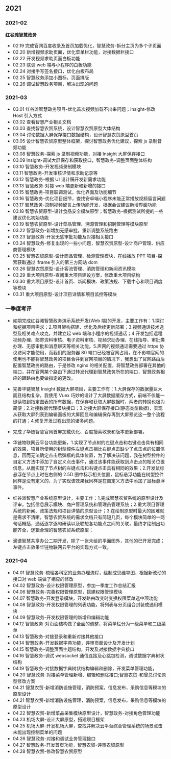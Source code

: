## 2021

### 2021-02

**红谷滩智慧政务**

- 02.19 完成官网百度收录及首页加载优化，智慧政务-拆分主页为多个子页面
- 02.20 新增视频求助页面，优化菜单栏功能，对接数据栏接口
- 02.22 开发视频求助页面白板功能
- 02.23 联调 web 端与小程序的白板功能
- 02.24 对接手写签名接口，优化白板布局
- 02.25 智慧政务添加小图标，页面排版
- 02.26 调试智慧政务项目，解决出现的问题

### 2021-03

- 03.01 红谷滩智慧政务项目-优化首次视频加载不出来问题；Insight-修改 Host 引入方式
- 03.02 查看智慧产业相关文档
- 03.03 查找智慧农贸系统，设计智慧农贸原型大体结构
- 03.04 讨论数据大屏保存接口数据结构，设计智慧农贸原型首页
- 03.05 设计智慧农贸原型整体框架，探讨智慧政务优化建议，探索 js 录制音频功能
- 03.08 智慧政务-探索 js 录制视频功能，对接 Insight 大屏保存接口
- 03.09 Insight-调试大屏保存和获取接口，智慧政务-调整页面整体结构
- 03.10 智慧政务-开发视频录制模块
- 03.11 智慧政务-开发审核详情和求助记录等
- 03.12 智慧政务-根据 UI 设计稿开发新需求功能
- 03.13 智慧政务-对接 web 端更新和新增的接口
- 03.15 智慧政务-项目联调测试，优化界面及功能细节
- 03.16 智慧政务-优化项目细节，查找安卓端小程序未能正常播放视频留言问题
- 03.17 智慧政务-录制视频留言上传功能开发，根据会议建议新增界面功能
- 03.18 智慧农贸原型-设计食品安全模块原型；智慧政务-根据测试所提的一些建议优化初始功能
- 03.19 智慧农贸原型-设计菜品管理、溯源管理和招聘管理等模块原型
- 03.22 智慧政务-新增加无感审批，重新调整系统路由
- 03.23 智慧政务-开发无感审批功能及对接相关接口
- 03.24 智慧政务-修复出现的一些小问题，智慧农贸原型-设计商户管理、供应商管理模块
- 03.25 智慧农贸原型-设计商品管理、检测管理模块，在线播放 PPT 项目-探索获取通过 iframe 引入的第三方网站 dom
- 03.26 智慧农贸原型-设计客流管理、消防管理和新闻资讯模块
- 03.29 重大项目原型-查阅重大项目建设方案，修改重大项目结构
- 03.30 重大项目原型-设计首页、新闻模块、政策法规、下载中心和项目调度等模块
- 03.31 重大项目原型-设计项目详情和项目监控等模块

### 一季度考评

- 如期完成红谷滩智慧政务演示系统开发(Web 端)的开发，主要工作有：1.探讨和挖掘项目需求；2.项目架构搭建、优化及后续更新部署；3.视频通话技术选型及相关难点攻克，并建立起 web 端和小程序的视频通话；4.开发包括远程视频办理、邮寄资料审核、电子资料审核、视频求助办理、在线指导、审批类办理、无感审批和消息聊天等相关功能。5.声网的视频通话需要通过 https 协议访问才能使用，而我们的服务器 80 端口已经被官网占用，在不影响官网的使用也不能将智慧政务的项目合并到官网项目的情况下，我想出了官网路由后配置智慧政务的路由，于是修改 nginx 的相关配置，将智慧政务部署在其他的端口，并在官网某个路由下通过转发代理到智慧政务所在的端口，智慧政务相应的跟路由也要做指定的更改。

- 完善华链智慧 Insight 数据大屏项目，主要工作有：1.大屏保存的数据量巨大而且结构复杂，我使用 Vuex 巧妙的设计了大屏数据缓存方式，前端不仅能一键读取到指定图表的所有数据，在保存和获取大屏数据时，两者的转换也极为简便；2.对接数据代理模块接口；3.对接大屏保存接口(静态类型数据)，实现从获取大屏列表到编辑画板的大屏回显和编辑保存再到大屏预览这一整个流程的打通；4.修复开发过程出现的诸多问题。

- 完成了华链智慧官网首屏加载优化、百度搜索收录和版本更新部署。

- 华链物联网云平台功能更新，1.实现了节点树的左键点击和右键点击具有相同的效果，项目所使用的树型控件左键点击相比右键点击缺少了点击点的位置信息，因而无法确定点击后弹框的具体位置，为了解决该问题，我在树型控件的自定义方法中添加了自定义点击事件，通过该事件能获取到点击点的相关位置信息，从而实现了节点树的左键点击和右键点击具有相同的效果；2.开发鼠标悬浮在节点上时在右侧的 2.5D 图中标示相关位置，鼠标悬浮功能在树型控件同样是没有定义的，为了实现该效果我同样是在自定义方法中添加了鼠标悬浮事件。

- 红谷滩智慧产业系统原型设计，主要工作：1.完成智慧农贸系统的原型设计及评审，包括信息展示模块、商户管理系统和管理员管理系统；2.重大项目管理系统的新闻、政策法规和项目详情的原型设计；3.在绘制原型时最大的困难就是需求不清晰，智慧农贸系统的需求文档只有简短几页，每个模块简单的一两句话概括，通话逐字逐句研读以及联想各功能点之间的关联，最终才绘制出功能齐全，逻辑合理的智慧农贸系统原型；

- 滴谱智慧共享办公二期开发，除了一张未给的平面图外，其他的已开发完成；左键点击效果华链物联网云平台的实现方式一致。

### 2021-04

- 04.01 智慧政务-梳理各科室的业务办理流程，绘制成思维导图，根据新改动的接口对 web 端做了相应的修改
- 04.02 智慧政务-设计权限管理原型，参加一季度工作总结汇报
- 04.06 智慧政务-完善权限管理原型，搭建权限管理模块
- 04.07 智慧政务-开发登录模块，开发路由改变时变换权限菜单选中项功能
- 04.08 智慧政务-开发权限管理的列表功能，将列表与分页组合封装成通用模块
- 04.09 智慧政务-开发权限管理的新增和编辑功能
- 04.12 智慧政务-对页面结构做了全面的调整，将菜单栏分为一级菜单和二级菜单
- 04.13 智慧政务-对接登录和重新对接其他接口
- 04.14 智慧政务-开发数据字典功能，评审页面设计及开发计划
- 04.15 智慧政务-调整页面主题结构，开发及对接数据字典接口
- 04.16 智慧政务-调试 websocket 通信连接及心跳包检测，调试数据字典树状结构
- 04.19 智慧政务-对接数据字典树状结构编辑和删除，开发菜单管理功能，
- 04.20 智慧政务-对接菜单管理新增、编辑和删除接口;智慧农贸-和曾总讨论原型修改方案
- 04.21 智慧农贸-新增消防设施管理，消防预案，信息发布，采购信息等模块的原型设计
- 04.21 智慧农贸-新增消防设施管理，消防预案，信息发布，采购信息等模块的原型设计
- 04.22 智慧农贸-新增菜品采集模块原型设计，智慧政务-对接角色管理功能
- 04.23 机场大屏-设计大屏原型，搭建项目框架
- 04.25 机场大屏-开发机场大屏，查找并解决云平台综合管理系统的场景点击未能出现控制菜单的问题
- 04.26 智慧政务-对接和调试业务管理接口
- 04.27 智慧政务-开发首页功能，智慧农贸-评审农贸原型
- 04.28 智慧农贸-修改智慧农贸原型
